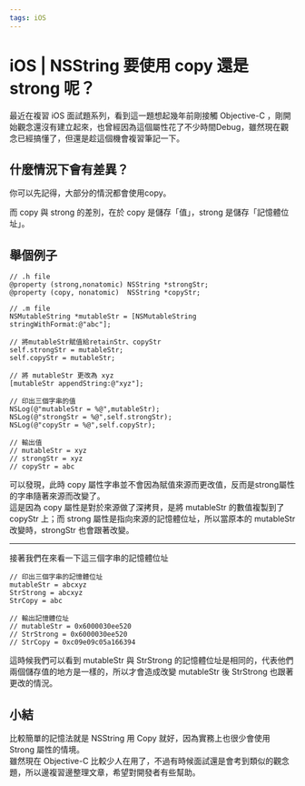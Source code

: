 ```yaml
---
tags: iOS
---
```


# iOS | NSString 要使用 copy 還是 strong 呢？

最近在複習 iOS 面試題系列，看到這一題想起幾年前剛接觸 Objective-C ，剛開始觀念還沒有建立起來，也曾經因為這個屬性花了不少時間Debug，雖然現在觀念已經搞懂了，但還是趁這個機會複習筆記一下。

## 什麼情況下會有差異？

你可以先記得，大部分的情況都會使用copy。

而 copy 與 strong 的差別，在於 copy 是儲存「值」，strong 是儲存「記憶體位址」。

## 舉個例子

```objectivec=
// .h file
@property (strong,nonatomic) NSString *strongStr;
@property (copy, nonatomic)  NSString *copyStr;
```
```objectivec=
// .m file
NSMutableString *mutableStr = [NSMutableString stringWithFormat:@"abc"];

// 將mutableStr賦值給retainStr、copyStr
self.strongStr = mutableStr;
self.copyStr = mutableStr;

// 將 mutableStr 更改為 xyz
[mutableStr appendString:@"xyz"];

// 印出三個字串的值
NSLog(@"mutableStr = %@",mutableStr);
NSLog(@"strongStr = %@",self.strongStr);
NSLog(@"copyStr = %@",self.copyStr);

// 輸出值
// mutableStr = xyz
// strongStr = xyz
// copyStr = abc

```

可以發現，此時 copy 屬性字串並不會因為賦值來源而更改值，反而是strong屬性的字串隨著來源而改變了。   
這是因為 copy 屬性是對於來源做了深拷貝，是將 mutableStr 的數值複製到了 copyStr 上；而 strong 屬性是指向來源的記憶體位址，所以當原本的 mutableStr 改變時，strongStr 也會跟著改變。

---

接著我們在來看一下這三個字串的記憶體位址
```objectivec=
// 印出三個字串的記憶體位址
mutableStr = abcxyz
StrStrong = abcxyz
StrCopy = abc

// 輸出記憶體位址
// mutableStr = 0x6000030ee520
// StrStrong = 0x6000030ee520
// StrCopy = 0xc09e09c05a166394
```

這時候我們可以看到 mutableStr 與 StrStrong 的記憶體位址是相同的，代表他們兩個儲存值的地方是一樣的，所以才會造成改變 mutableStr 後 StrStrong 也跟著更改的情況。

## 小結

比較簡單的記憶法就是 NSString 用 Copy 就好，因為實務上也很少會使用    Strong 屬性的情境。  
雖然現在 Objective-C 比較少人在用了，不過有時候面試還是會考到類似的觀念題，所以邊複習邊整理文章，希望對開發者有些幫助。